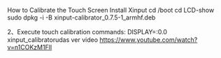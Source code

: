 How to Calibrate the Touch Screen 
Install Xinput
cd /boot
cd LCD-show
sudo dpkg -i -B xinput-calibrator_0.7.5-1_armhf.deb
 
2、Execute touch calibration commands: 
DISPLAY=:0.0 xinput_calibratorudas ver video 
https://www.youtube.com/watch?v=n1COKzM1FlI

